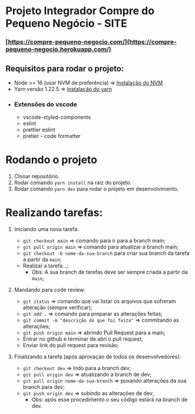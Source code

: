 # Projeto Integrador Compre do Pequeno Negócio - SITE

### [https://compre-pequeno-negocio.com/](https://compre-pequeno-negocio.herokuapp.com/)

## Requisitos para rodar o projeto:
* Node >= 16 (usar NVM de preferência) => [Instalação do NVM](https://github.com/nvm-sh/nvm)
* Yarn versão 1.22.5 => [Instalação do yarn](https://yarnpkg.com/getting-started/install)
* ### Extensões do vscode
  * vscode-styled-components
  * eslint
  * prettier eslint
  * pretier - code formatter

# Rodando o projeto
  1) Clonar repositório.
  2) Rodar comando ```yarn install``` na raiz do projeto.
  3) Rodar comando ```yarn dev``` para rodar o projeto em desenvolvimento.

# Realizando tarefas:

  1) Iniciando uma nova tarefa:
      * ```git checkout main``` => comando para ir para a branch main;
      * ```git pull origin main``` => comando para atualizar a branch main;
      * ```git checkout -b nome-da-sua-branch``` para criar sua branch da tarefa a partir da ```main```;
      * Realizar a tarefa...;
        - Obs: A sua branch de tarefas deve ser sempre criada a partir da ```main```;
        
  2) Mandando para code review:
      * ```git status``` => comando que vai listar os arquivos que sofreram alteração (sempre verificar);
      * ```git add .``` => comando para preparar as alterações feitas;
      * ```git commit -m "descrição do que foi feito"``` => commitando as alterações;
      * ```git push origin main``` => abrindo Pull Request para a main;
      * Entrar no github e terminar de abri o pull request;
      * Enviar link do pull request para revisão;
 
  3) Finalizando a tarefa (após aprovação de todos os desenvolvedores):
      * ```git checkout dev``` => Indo para a branch dev;
      * ```git pull origin dev``` => atualizando a branch de dev;
      * ```git pull origin nome-da-sua-branch``` => puxando alterações da sua branch para dev;
      * ```git push origin dev``` => subindo as alterações de dev;
        - Obs: após esse procedimento o seu código estará na branch de dev.
        
